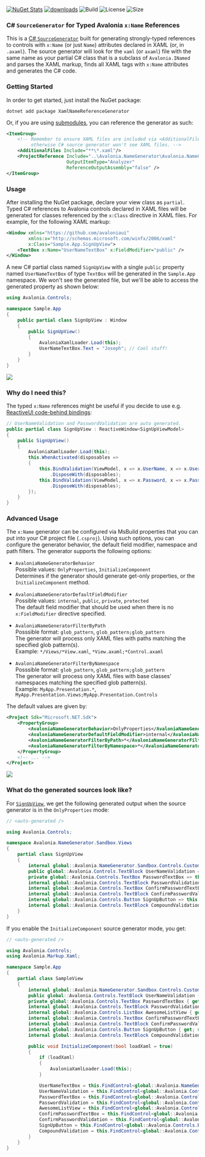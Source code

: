 [![NuGet Stats](https://img.shields.io/nuget/v/XamlNameReferenceGenerator.svg)](https://www.nuget.org/packages/XamlNameReferenceGenerator) [![downloads](https://img.shields.io/nuget/dt/XamlNameReferenceGenerator)](https://www.nuget.org/packages/XamlNameReferenceGenerator) ![Build](https://github.com/avaloniaui/Avalonia.NameGenerator/workflows/Build/badge.svg) ![License](https://img.shields.io/github/license/avaloniaui/Avalonia.NameGenerator.svg) ![Size](https://img.shields.io/github/repo-size/avaloniaui/Avalonia.NameGenerator.svg)

### C# `SourceGenerator` for Typed Avalonia `x:Name` References 

This is a [C# `SourceGenerator`](https://devblogs.microsoft.com/dotnet/introducing-c-source-generators/) built for generating strongly-typed references to controls with `x:Name` (or just `Name`) attributes declared in XAML (or, in `.axaml`). The source generator will look for the `xaml` (or `axaml`) file with the same name as your partial C# class that is a subclass of `Avalonia.INamed` and parses the XAML markup, finds all XAML tags with `x:Name` attributes and generates the C# code.

### Getting Started

In order to get started, just install the NuGet package:

```
dotnet add package XamlNameReferenceGenerator
```

Or, if you are using [submodules](https://git-scm.com/docs/git-submodule), you can reference the generator as such:

```xml
<ItemGroup>
    <!-- Remember to ensure XAML files are included via <AdditionalFiles>,
         otherwise C# source generator won't see XAML files. -->
    <AdditionalFiles Include="**\*.xaml"/>
    <ProjectReference Include="..\Avalonia.NameGenerator\Avalonia.NameGenerator.csproj"
                      OutputItemType="Analyzer"
                      ReferenceOutputAssembly="false" />
</ItemGroup>
```

### Usage

After installing the NuGet package, declare your view class as `partial`. Typed C# references to Avalonia controls declared in XAML files will be generated for classes referenced by the `x:Class` directive in XAML files. For example, for the following XAML markup:

```xml
<Window xmlns="https://github.com/avaloniaui"
        xmlns:x="http://schemas.microsoft.com/winfx/2006/xaml"
        x:Class="Sample.App.SignUpView">
    <TextBox x:Name="UserNameTextBox" x:FieldModifier="public" />
</Window>
```

A new C# partial class named `SignUpView` with a single `public` property named `UserNameTextBox` of type `TextBox` will be generated in the `Sample.App` namespace. We won't see the generated file, but we'll be able to access the generated property as shown below:

```cs
using Avalonia.Controls;

namespace Sample.App
{
    public partial class SignUpView : Window
    {
        public SignUpView()
        {
            AvaloniaXamlLoader.Load(this);
            UserNameTextBox.Text = "Joseph"; // Cool stuff!
        }
    }
}
```

<img src="https://hsto.org/getpro/habr/post_images/d9f/4aa/a1e/d9f4aaa1eb450f5dd2fca66631bc16a0.gif" />

### Why do I need this?

The typed `x:Name` references might be useful if you decide to use e.g. [ReactiveUI code-behind bindings](https://www.reactiveui.net/docs/handbook/data-binding/):

```cs
// UserNameValidation and PasswordValidation are auto generated.
public partial class SignUpView : ReactiveWindow<SignUpViewModel>
{
    public SignUpView()
    {
        AvaloniaXamlLoader.Load(this);
        this.WhenActivated(disposables =>
        {
            this.BindValidation(ViewModel, x => x.UserName, x => x.UserNameValidation.Text)
                .DisposeWith(disposables);
            this.BindValidation(ViewModel, x => x.Password, x => x.PasswordValidation.Text)
                .DisposeWith(disposables);
        });
    }
}
```

### Advanced Usage

The `x:Name` generator can be configured via MsBuild properties that you can put into your C# project file (`.csproj`). Using such options, you can configure the generator behavior, the default field modifier, namespace and path filters. The generator supports the following options:

- `AvaloniaNameGeneratorBehavior`  
    Possible values: `OnlyProperties`, `InitializeComponent`  
    Determines if the generator should generate get-only properties, or the `InitializeComponent` method.

- `AvaloniaNameGeneratorDefaultFieldModifier`  
    Possible values: `internal`, `public`, `private`, `protected`  
    The default field modifier that should be used when there is no `x:FieldModifier` directive specified.

- `AvaloniaNameGeneratorFilterByPath`  
    Posssible format: `glob_pattern`, `glob_pattern;glob_pattern`  
    The generator will process only XAML files with paths matching the specified glob pattern(s).  
    Example: `*/Views/*View.xaml`, `*View.axaml;*Control.axaml`

- `AvaloniaNameGeneratorFilterByNamespace`  
    Posssible format: `glob_pattern`, `glob_pattern;glob_pattern`  
    The generator will process only XAML files with base classes' namespaces matching the specified glob pattern(s).  
    Example: `MyApp.Presentation.*`, `MyApp.Presentation.Views;MyApp.Presentation.Controls`

The default values are given by:

```xml
<Project Sdk="Microsoft.NET.Sdk">
    <PropertyGroup>
        <AvaloniaNameGeneratorBehavior>OnlyProperties</AvaloniaNameGeneratorBehavior>
        <AvaloniaNameGeneratorDefaultFieldModifier>internal</AvaloniaNameGeneratorDefaultFieldModifier>
        <AvaloniaNameGeneratorFilterByPath>*</AvaloniaNameGeneratorFilterByPath>
        <AvaloniaNameGeneratorFilterByNamespace>*</AvaloniaNameGeneratorFilterByNamespace>
    </PropertyGroup>
    <!-- ... -->
</Project>
```

![](https://user-images.githubusercontent.com/6759207/107812261-7ddfea00-6d80-11eb-9c7e-67bf95d0f0d4.gif)

### What do the generated sources look like?

For [`SignUpView`](https://github.com/avaloniaui/Avalonia.NameGenerator/blob/main/src/Avalonia.NameGenerator.Sandbox/Views/SignUpView.xaml), we get the following generated output when the source generator is in the `OnlyProperties` mode:

```cs
// <auto-generated />

using Avalonia.Controls;

namespace Avalonia.NameGenerator.Sandbox.Views
{
    partial class SignUpView
    {
        internal global::Avalonia.NameGenerator.Sandbox.Controls.CustomTextBox UserNameTextBox => this.FindControl<global::Avalonia.NameGenerator.Sandbox.Controls.CustomTextBox>("UserNameTextBox");
        public global::Avalonia.Controls.TextBlock UserNameValidation => this.FindControl<global::Avalonia.Controls.TextBlock>("UserNameValidation");
        private global::Avalonia.Controls.TextBox PasswordTextBox => this.FindControl<global::Avalonia.Controls.TextBox>("PasswordTextBox");
        internal global::Avalonia.Controls.TextBlock PasswordValidation => this.FindControl<global::Avalonia.Controls.TextBlock>("PasswordValidation");
        internal global::Avalonia.Controls.TextBox ConfirmPasswordTextBox => this.FindControl<global::Avalonia.Controls.TextBox>("ConfirmPasswordTextBox");
        internal global::Avalonia.Controls.TextBlock ConfirmPasswordValidation => this.FindControl<global::Avalonia.Controls.TextBlock>("ConfirmPasswordValidation");
        internal global::Avalonia.Controls.Button SignUpButton => this.FindControl<global::Avalonia.Controls.Button>("SignUpButton");
        internal global::Avalonia.Controls.TextBlock CompoundValidation => this.FindControl<global::Avalonia.Controls.TextBlock>("CompoundValidation");
    }
}
```

If you enable the `InitializeComponent` source generator mode, you get:

```cs
// <auto-generated />

using Avalonia.Controls;
using Avalonia.Markup.Xaml;

namespace Sample.App
{
    partial class SampleView
    {
        internal global::Avalonia.NameGenerator.Sandbox.Controls.CustomTextBox UserNameTextBox { get; set; }
        public global::Avalonia.Controls.TextBlock UserNameValidation { get; set; }
        private global::Avalonia.Controls.TextBox PasswordTextBox { get; set; }
        internal global::Avalonia.Controls.TextBlock PasswordValidation { get; set; }
        internal global::Avalonia.Controls.ListBox AwesomeListView { get; set; }
        internal global::Avalonia.Controls.TextBox ConfirmPasswordTextBox { get; set; }
        internal global::Avalonia.Controls.TextBlock ConfirmPasswordValidation { get; set; }
        internal global::Avalonia.Controls.Button SignUpButton { get; set; }
        internal global::Avalonia.Controls.TextBlock CompoundValidation { get; set; }

        public void InitializeComponent(bool loadXaml = true)
        {
            if (loadXaml)
            {
                AvaloniaXamlLoader.Load(this);
            }

            UserNameTextBox = this.FindControl<global::Avalonia.NameGenerator.Sandbox.Controls.CustomTextBox>("UserNameTextBox");
            UserNameValidation = this.FindControl<global::Avalonia.Controls.TextBlock>("UserNameValidation");
            PasswordTextBox = this.FindControl<global::Avalonia.Controls.TextBox>("PasswordTextBox");
            PasswordValidation = this.FindControl<global::Avalonia.Controls.TextBlock>("PasswordValidation");
            AwesomeListView = this.FindControl<global::Avalonia.Controls.ListBox>("AwesomeListView");
            ConfirmPasswordTextBox = this.FindControl<global::Avalonia.Controls.TextBox>("ConfirmPasswordTextBox");
            ConfirmPasswordValidation = this.FindControl<global::Avalonia.Controls.TextBlock>("ConfirmPasswordValidation");
            SignUpButton = this.FindControl<global::Avalonia.Controls.Button>("SignUpButton");
            CompoundValidation = this.FindControl<global::Avalonia.Controls.TextBlock>("CompoundValidation");
        }
    }
}
```
